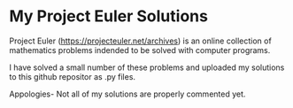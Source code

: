 # My Project Euler Solutions



Project Euler (https://projecteuler.net/archives) is an online collection of mathematics problems indended to be solved with computer programs. 

I have solved a small number of these problems and uploaded my solutions to this github repositor as .py files.



Appologies- Not all of my solutions are properly commented yet.